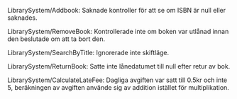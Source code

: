 LibrarySystem/Addbook: Saknade kontroller för att se om ISBN är null eller saknades.

LibrarySystem/RemoveBook: Kontrollerade inte om boken var utlånad innan den beslutade om att ta bort den.

LibrarySystem/SearchByTitle: Ignorerade inte skiftläge.

LibrarySystem/ReturnBook: Satte inte lånedatumet till null efter retur av bok.

LibrarySystem/CalculateLateFee: Dagliga avgiften var satt till 0.5kr och inte 5, beräkningen av avgiften använde sig av addition istället för multiplikation.
